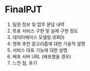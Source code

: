 # FinalPJT

1) 팀원 정보 및 업무 분담 내역
2) 목표 서비스 구현 및 실제 구현 정도
3) 데이터베이스 모델링 (ERD)
4) 영화 추천 알고리즘에 대한 기술적 설명
5) 서비스 대표 기능에 대한 설명
6) 배포 서버 URL (배포했을 경우)
7) 느낀 점, 후기